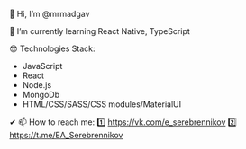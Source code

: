 👋 Hi, I’m @mrmadgav

👔 I’m currently learning React Native, TypeScript

😎 Technologies Stack:
- JavaScript
- React
- Node.js
- MongoDb
- HTML/CSS/SASS/CSS modules/MaterialUI

✔ 📫 How to reach me:
1️⃣ https://vk.com/e_serebrennikov
2️⃣ https://t.me/EA_Serebrennikov

<!---
mrmadgav/mrmadgav is a ✨ special ✨ repository because its `README.md` (this file) appears on your GitHub profile.
You can click the Preview link to take a look at your changes.
--->

